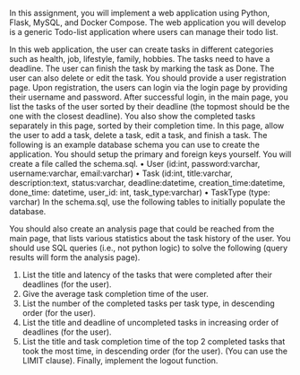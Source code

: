 
In this assignment, you will implement a web application using Python, Flask, MySQL, and Docker Compose. The web application you will develop is a generic Todo-list application where users can manage their todo list.


In this web application, the user can create tasks in different categories such as health, job, lifestyle, family, hobbies. The tasks need to have a deadline. The user can finish the task by marking the task as Done. The user can also delete or edit the task. You should provide a user registration page. Upon registration, the users can login via the login page by providing their username and password. After successful login, in the main page, you list the tasks of the user sorted by their deadline (the topmost should be the one with the closest deadline). You also show the completed tasks separately in this page, sorted by their completion time. In this page, allow the user to add a task, delete a task, edit a task, and finish a task. The following is an example database schema you can use to create the application. You should setup the primary and foreign keys yourself. You will create a file called the schema.sql.
• User (id:int, password:varchar, username:varchar, email:varchar)
• Task (id:int, title:varchar, description:text, status:varchar, deadline:datetime, creation_time:datetime, done_time: datetime, user_id: int, task_type:varchar)
• TaskType (type: varchar)
In the schema.sql, use the following tables to initially populate the database.

You should also create an analysis page that could be reached from the main page, that lists various statistics about the task history of the user. You should use SQL queries (i.e., not python logic) to solve the following (query results will form the analysis page).
1. List the title and latency of the tasks that were completed after their deadlines (for the user).
2. Give the average task completion time of the user.
3. List the number of the completed tasks per task type, in descending order (for the user).
4. List the title and deadline of uncompleted tasks in increasing order of deadlines (for the user).
5. List the title and task completion time of the top 2 completed tasks that took the most time, in descending order (for the user). (You can use the LIMIT clause).
Finally, implement the logout function.
